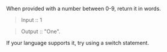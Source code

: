 When provided with a number between 0-9, return it in words.

> Input :: 1

> Output :: "One".

If your language supports it, try using a switch statement.

